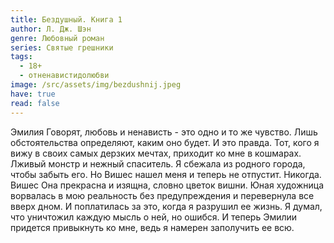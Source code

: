 ```yaml
---
title: Бездушный. Книга 1
author: Л. Дж. Шэн
genre: Любовный роман
series: Святые грешники
tags:
  - 18+
  - отненавистидолюбви
image: /src/assets/img/bezdushnij.jpeg
have: true
read: false
---
```

Эмилия Говорят, любовь и ненависть - это одно и то же чувство. Лишь обстоятельства определяют, каким оно будет. И это правда. Тот, кого я вижу в своих самых дерзких мечтах, приходит ко мне в кошмарах. Лживый монстр и нежный спаситель. Я сбежала из родного города, чтобы забыть его. Но Вишес нашел меня и теперь не отпустит. Никогда. Вишес Она прекрасна и изящна, словно цветок вишни. Юная художница ворвалась в мою реальность без предупреждения и перевернула все вверх дном. И поплатилась за это, когда я разрушил ее жизнь. Я думал, что уничтожил каждую мысль о ней, но ошибся. И теперь Эмилии придется привыкнуть ко мне, ведь я намерен заполучить ее всю.
